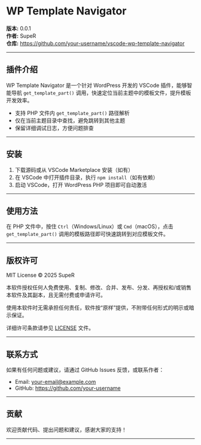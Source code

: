 # WP Template Navigator

**版本:** 0.0.1  
**作者:** SupeR  
**仓库:** https://github.com/your-username/vscode-wp-template-navigator

---

## 插件介绍

WP Template Navigator 是一个针对 WordPress 开发的 VSCode 插件，能够智能导航 `get_template_part()` 调用，快速定位当前主题中的模板文件，提升模板开发效率。

- 支持 PHP 文件内 `get_template_part()` 路径解析  
- 仅在当前主题目录中查找，避免跳转到其他主题  
- 保留详细调试日志，方便问题排查

---

## 安装

1. 下载源码或从 VSCode Marketplace 安装（如有）  
2. 在 VSCode 中打开插件目录，执行 `npm install`（如有依赖）  
3. 启动 VSCode，打开 WordPress PHP 项目即可自动激活

---

## 使用方法

在 PHP 文件中，按住 `Ctrl`（Windows/Linux）或 `Cmd`（macOS），点击 `get_template_part()` 调用的模板路径即可快速跳转到对应模板文件。

---

## 版权许可

MIT License © 2025 SupeR

本软件授权任何人免费使用、复制、修改、合并、发布、分发、再授权和/或销售本软件及其副本，且无需付费或申请许可。

使用本软件时无需承担任何责任，软件按“原样”提供，不附带任何形式的明示或暗示保证。

详细许可条款请参见 [LICENSE](LICENSE) 文件。

---

## 联系方式

如果有任何问题或建议，请通过 GitHub Issues 反馈，或联系作者：  
- Email: your-email@example.com  
- GitHub: https://github.com/your-username

---

## 贡献

欢迎贡献代码、提出问题和建议，感谢大家的支持！

---

